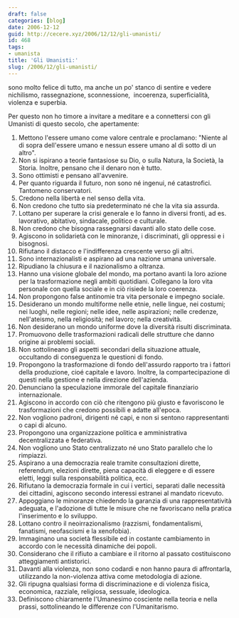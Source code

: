 ```yaml
---
draft: false
categories: [blog]
date: 2006-12-12
guid: http://cecere.xyz/2006/12/12/gli-umanisti/
id: 468
tags:
- umanista
title: 'Gli Umanisti:'
slug: /2006/12/gli-umanisti/
---
```


sono molto felice di tutto, ma anche un po' stanco di sentire e vedere nichilismo, rassegnazione, sconnessione,  incoerenza, superficialità, violenza e superbia.

Per questo non ho timore a invitare a meditare e a connettersi con gli Umanisti di questo secolo, che apertamente:

  1. Mettono l'essere umano come valore centrale e proclamano: "Niente al di sopra dell'essere umano e nessun essere umano al di sotto di un altro".
  2. Non si ispirano a teorie fantasiose su Dio, o sulla Natura, la Società, la Storia. Inoltre, pensano che il denaro non è tutto.
  3. Sono ottimisti e pensano all'avvenire.
  4. Per quanto riguarda il futuro, non sono né ingenui, né catastrofici. Tantomeno conservatori.
  5. Credono nella libertà e nel senso della vita.
  6. Non credono che tutto sia predeterminato né che la vita sia assurda.
  7. Lottano per superare la crisi generale e lo fanno in diversi fronti, ad es. lavorativo, abitativo, sindacale, politico e culturale.
  8. Non credono che bisogna rassegnarsi davanti allo stato delle cose.
  9. Agiscono in solidarietà con le minoranze, i discriminati, gli oppressi e i bisognosi.
 10. Rifiutano il distacco e l'indifferenza crescente verso gli altri.
 11. Sono internazionalisti e aspirano ad una nazione umana universale.
 12. Ripudiano la chiusura e il nazionalismo a oltranza.
 13. Hanno una visione globale del mondo, ma portano avanti la loro azione per la trasformazione negli ambiti quotidiani. Collegano la loro vita personale con quella sociale e in ciò risiede la loro coerenza.
 14. Non propongono false antinomie tra vita personale e impegno sociale.
 15. Desiderano un mondo multiforme nelle etnie, nelle lingue, nei costumi; nei luoghi, nelle regioni; nelle idee, nelle aspirazioni; nelle credenze, nell'ateismo, nella religiosità; nel lavoro; nella creatività.
 16. Non desiderano un mondo uniforme dove la diversità risulti discriminata.
 17. Promuovono delle trasformazioni radicali delle strutture che danno origine ai problemi sociali.
 18. Non sottolineano gli aspetti secondari della situazione attuale, occultando di conseguenza le questioni di fondo.
 19. Propongono la trasformazione di fondo dell'assurdo rapporto tra i fattori della produzione, cioé capitale e lavoro. Inoltre, la compartecipazione di questi nella gestione e nella direzione dell'azienda.
 20. Denunciano la speculazione immorale del capitale finanziario internazionale.
 21. Agiscono in accordo con ciò che ritengono più giusto e favoriscono le trasformazioni che credono possibili e adatte all'epoca.
 22. Non vogliono padroni, dirigenti né capi, e non si sentono rappresentanti o capi di alcuno.
 23. Propongono una organizzazione politica e amministrativa decentralizzata e federativa.
 24. Non vogliono uno Stato centralizzato né uno Stato parallelo che lo rimpiazzi.
 25. Aspirano a una democrazia reale tramite consultazioni dirette, referendum, elezioni dirette, piena capacità di eleggere e di essere eletti, leggi sulla responsabilità politica, ecc.
 26. Rifiutano la democrazia formale in cui i vertici, separati dalle necessità dei cittadini, agiscono secondo interessi estranei al mandato ricevuto.
 27. Appoggiano le minoranze chiedendo la garanzia di una rappresentatività adeguata, e l'adozione di tutte le misure che ne favoriscano nella pratica l'inserimento e lo sviluppo.
 28. Lottano contro il neoirrazionalismo (razzismi, fondamentalismi, fanatismi, neofascismi e la xenofobia).
 29. Immaginano una società flessibile ed in costante cambiamento in accordo con le necessità dinamiche dei popoli.
 30. Considerano che il rifiuto a cambiare e il ritorno al passato costituiscono atteggiamenti antistorici.
 31. Davanti alla violenza, non sono codardi e non hanno paura di affrontarla, utilizzando la non-violenza attiva come metodologia di azione.
 32. Gli ripugna qualsiasi forma di discriminazione e di violenza fisica, economica, razziale, religiosa, sessuale, ideologica.
 33. Definiscono chiaramente l'Umanesimo cosciente nella teoria e nella prassi, sottolineando le differenze con l'Umanitarismo.